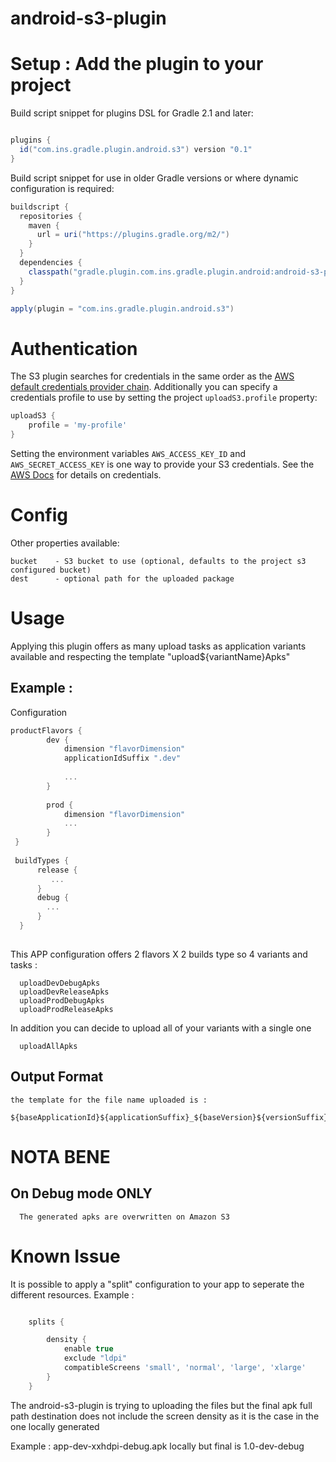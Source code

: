 ﻿# android-s3-plugin


# Setup : Add the plugin to your project 
Build script snippet for plugins DSL for Gradle 2.1 and later:
```groovy

plugins {
  id("com.ins.gradle.plugin.android.s3") version "0.1"
}

```
Build script snippet for use in older Gradle versions or where dynamic configuration is required:
```groovy
buildscript {
  repositories {
    maven {
      url = uri("https://plugins.gradle.org/m2/")
    }
  }
  dependencies {
    classpath("gradle.plugin.com.ins.gradle.plugin.android:android-s3-plugin:0.1")
  }
}

apply(plugin = "com.ins.gradle.plugin.android.s3")


```

# Authentication

The S3 plugin searches for credentials in the same order as the [AWS default credentials provider chain](http://docs.aws.amazon.com/AWSJavaSDK/latest/javadoc/com/amazonaws/auth/DefaultAWSCredentialsProviderChain.html). Additionally you can specify a credentials profile to use by setting the project `uploadS3.profile` property:

```groovy
uploadS3 {
    profile = 'my-profile'
}
```

Setting the environment variables `AWS_ACCESS_KEY_ID` and `AWS_SECRET_ACCESS_KEY` is one way to provide your S3 credentials. See the [AWS Docs](http://docs.aws.amazon.com/cli/latest/userguide/cli-chap-getting-started.html) for details on credentials.


# Config

Other properties available:

    bucket    - S3 bucket to use (optional, defaults to the project s3 configured bucket)
    dest      - optional path for the uploaded package 


# Usage

Applying this plugin offers as many upload tasks as application variants available and respecting the template "upload${variantName}Apks"

## Example :

Configuration
```kotlin 
productFlavors {
        dev {
            dimension "flavorDimension"
            applicationIdSuffix ".dev"
            
            ...
        }
    
        prod {
            dimension "flavorDimension"
            ...
        }
 }
    
 buildTypes {
      release {
         ...
      }
      debug { 
        ...
      }
  }
    
```

This APP configuration offers 2 flavors X 2 builds type so 4 variants and tasks : 
  ```
    uploadDevDebugApks
    uploadDevReleaseApks
    uploadProdDebugApks
    uploadProdReleaseApks
  ```

In addition you can decide to upload all of your variants with a single one

```
  uploadAllApks
```

 ## Output Format 
    
    the template for the file name uploaded is :
    
    ${baseApplicationId}${applicationSuffix}_${baseVersion}${versionSuffix}.apk


# NOTA BENE 
  ## On Debug mode ONLY
      The generated apks are overwritten on Amazon S3
 
# Known Issue

It is possible to apply a "split" configuration to your app to seperate the different resources.  Example :

```groovy

    splits {

        density {
            enable true
            exclude "ldpi"
            compatibleScreens 'small', 'normal', 'large', 'xlarge'
        }
    }

```

The android-s3-plugin is trying to uploading the files but the final apk full path destination does not include the screen density as it is the case in the one locally generated 

Example : app-dev-xxhdpi-debug.apk locally but final is 1.0-dev-debug



